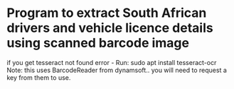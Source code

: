 # Program to extract South African drivers and vehicle licence details using scanned barcode image
if you get tesseract not found error - Run: sudo apt install tesseract-ocr
Note: this uses BarcodeReader from dynamsoft.. you will need to request a key from them to use.